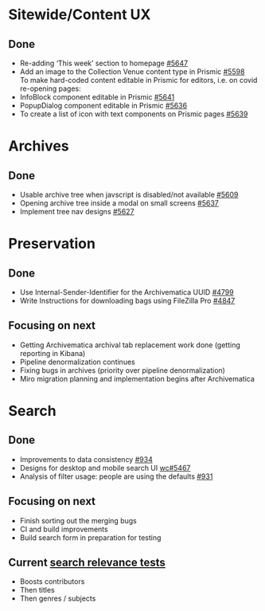# Sitewide/Content UX
## Done
- Re-adding ‘This week’ section to homepage [#5647](https://github.com/wellcomecollection/wellcomecollection.org/pull/5647)
-	Add an image to the Collection Venue content type in Prismic [#5598](https://github.com/wellcomecollection/wellcomecollection.org/issues/5598)<br>
To make hard-coded content editable in Prismic for editors, i.e. on covid re-opening pages: 
-	InfoBlock component editable in Prismic [#5641](https://github.com/wellcomecollection/wellcomecollection.org/pull/5641)
-	PopupDialog component editable in Prismic [#5636](https://github.com/wellcomecollection/wellcomecollection.org/pull/5636)
-	To create a list of icon with text components on Prismic pages [#5639](https://github.com/wellcomecollection/wellcomecollection.org/issues/5639)


# Archives
## Done
- Usable archive tree when javscript is disabled/not available [#5609](https://github.com/wellcomecollection/wellcomecollection.org/pull/5609)
-	Opening archive tree inside a modal on small screens [#5637](https://github.com/wellcomecollection/wellcomecollection.org/pull/5637)
-	Implement tree nav designs [#5627](https://github.com/wellcomecollection/wellcomecollection.org/issues/5627)



# Preservation 
## Done
-	Use Internal-Sender-Identifier for the Archivematica UUID [#4799](https://github.com/wellcomecollection/platform/issues/4799)
-	Write Instructions for downloading bags using FileZilla Pro [#4847](https://github.com/wellcomecollection/platform/issues/4847)

## Focusing on next
-	Getting Archivematica archival tab replacement work done (getting reporting in Kibana)
-	Pipeline denormalization continues
-	Fixing bugs in archives (priority over pipeline denormalization)
-	Miro migration planning and implementation begins after Archivematica


# Search
## Done
-	Improvements to data consistency [#934](https://github.com/wellcomecollection/catalogue/issues/934)
-	Designs for desktop and mobile search UI  [wc#5467](https://github.com/wellcomecollection/wellcomecollection.org/issues/5467)
-	Analysis of filter usage: people are using the defaults [#931](https://github.com/wellcomecollection/catalogue/issues/931)

## Focusing on next
- Finish sorting out the merging bugs
-	CI and build improvements
-	Build search form in preparation for testing

## Current [search relevance tests](https://docs.wellcomecollection.org/catalogue/search/tests)
- Boosts contributors
- Then titles
- Then genres / subjects
